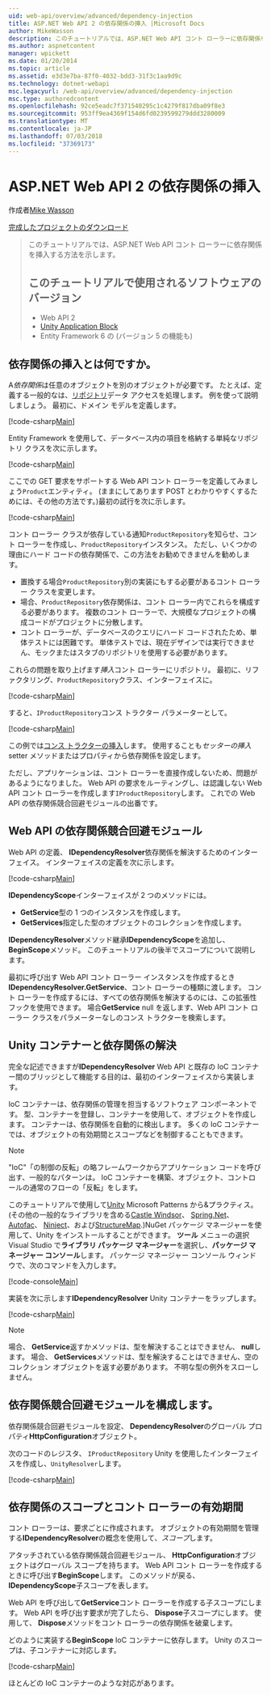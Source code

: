 ```yaml
---
uid: web-api/overview/advanced/dependency-injection
title: ASP.NET Web API 2 の依存関係の挿入 |Microsoft Docs
author: MikeWasson
description: このチュートリアルでは、ASP.NET Web API コント ローラーに依存関係を挿入する方法を示します。 ソフトウェアのバージョンがチュートリアルの Web API 2 Unity Application Block で使用しています.
ms.author: aspnetcontent
manager: wpickett
ms.date: 01/20/2014
ms.topic: article
ms.assetid: e3d3e7ba-87f0-4032-bdd3-31f3c1aa9d9c
ms.technology: dotnet-webapi
msc.legacyurl: /web-api/overview/advanced/dependency-injection
msc.type: authoredcontent
ms.openlocfilehash: 92ce5eadc7f371540295c1c4279f817dba09f8e3
ms.sourcegitcommit: 953ff9ea4369f154d6fd0239599279ddd3280009
ms.translationtype: MT
ms.contentlocale: ja-JP
ms.lasthandoff: 07/03/2018
ms.locfileid: "37369173"
---
```

<a name="dependency-injection-in-aspnet-web-api-2"></a>ASP.NET Web API 2 の依存関係の挿入
====================
作成者[Mike Wasson](https://github.com/MikeWasson)

[完成したプロジェクトのダウンロード](http://code.msdn.microsoft.com/ASP-NET-Web-API-Tutorial-468ee148)

> このチュートリアルでは、ASP.NET Web API コント ローラーに依存関係を挿入する方法を示します。
> 
> ## <a name="software-versions-used-in-the-tutorial"></a>このチュートリアルで使用されるソフトウェアのバージョン
> 
> 
> - Web API 2
> - [Unity Application Block](https://www.nuget.org/packages/Unity/)
> - Entity Framework 6 の (バージョン 5 の機能も)


## <a name="what-is-dependency-injection"></a>依存関係の挿入とは何ですか。

A*依存関係*は任意のオブジェクトを別のオブジェクトが必要です。 たとえば、定義する一般的なは、[リポジトリ](http://martinfowler.com/eaaCatalog/repository.html)データ アクセスを処理します。 例を使って説明しましょう。 最初に、ドメイン モデルを定義します。

[!code-csharp[Main](dependency-injection/samples/sample1.cs)]

Entity Framework を使用して、データベース内の項目を格納する単純なリポジトリ クラスを次に示します。

[!code-csharp[Main](dependency-injection/samples/sample2.cs)]

ここでの GET 要求をサポートする Web API コント ローラーを定義してみましょう`Product`エンティティ。 (ままにしてあります POST とわかりやすくするためには、その他の方法です。)最初の試行を次に示します。

[!code-csharp[Main](dependency-injection/samples/sample3.cs)]

コント ローラー クラスが依存している通知`ProductRepository`を知らせ、コント ローラーを作成し、`ProductRepository`インスタンス。 ただし、いくつかの理由にハード コードの依存関係で、この方法をお勧めできませんを勧めします。

- 置換する場合`ProductRepository`別の実装にもする必要があるコント ローラー クラスを変更します。
- 場合、`ProductRepository`依存関係は、コント ローラー内でこれらを構成する必要があります。 複数のコント ローラーで、大規模なプロジェクトの構成コードがプロジェクトに分散します。
- コント ローラーが、データベースのクエリにハード コードされたため、単体テストには困難です。 単体テストでは、現在デザインでは実行できません、モックまたはスタブのリポジトリを使用する必要があります。

これらの問題を取り上げます*挿入*コント ローラーにリポジトリ。 最初に、リファクタリング、`ProductRepository`クラス、インターフェイスに。

[!code-csharp[Main](dependency-injection/samples/sample4.cs)]

すると、`IProductRepository`コンス トラクター パラメーターとして。

[!code-csharp[Main](dependency-injection/samples/sample5.cs)]

この例では[コンス トラクターの挿入](http://www.martinfowler.com/articles/injection.html#FormsOfDependencyInjection)します。 使用することも*セッターの挿入*setter メソッドまたはプロパティから依存関係を設定します。

ただし、アプリケーションは、コント ローラーを直接作成しないため、問題があるようになりました。 Web API の要求をルーティングし、は認識しない Web API コント ローラーを作成します`IProductRepository`します。 これでの Web API の依存関係競合回避モジュールの出番です。

## <a name="the-web-api-dependency-resolver"></a>Web API の依存関係競合回避モジュール

Web API の定義、 **IDependencyResolver**依存関係を解決するためのインターフェイス。 インターフェイスの定義を次に示します。

[!code-csharp[Main](dependency-injection/samples/sample6.cs)]

**IDependencyScope**インターフェイスが 2 つのメソッドには。

- **GetService**型の 1 つのインスタンスを作成します。
- **GetServices**指定した型のオブジェクトのコレクションを作成します。

**IDependencyResolver**メソッド継承**IDependencyScope**を追加し、 **BeginScope**メソッド。 このチュートリアルの後半でスコープについて説明します。

最初に呼び出す Web API コント ローラー インスタンスを作成するとき**IDependencyResolver.GetService**、コント ローラーの種類に渡します。 コント ローラーを作成するには、すべての依存関係を解決するのには、この拡張性フックを使用できます。 場合**GetService** null を返します、Web API コント ローラー クラスをパラメーターなしのコンス トラクターを検索します。

## <a name="dependency-resolution-with-the-unity-container"></a>Unity コンテナーと依存関係の解決

完全な記述できますが**IDependencyResolver** Web API と既存の IoC コンテナー間のブリッジとして機能する目的は、最初のインターフェイスから実装します。

IoC コンテナーは、依存関係の管理を担当するソフトウェア コンポーネントです。 型、コンテナーを登録し、コンテナーを使用して、オブジェクトを作成します。 コンテナーは、依存関係を自動的に検出します。 多くの IoC コンテナーでは、オブジェクトの有効期間とスコープなどを制御することもできます。

> [!NOTE]
> "IoC"「の制御の反転」の略フレームワークからアプリケーション コードを呼び出す、一般的なパターンは。 IoC コンテナーを構築、オブジェクト、コントロールの通常のフローの「反転」をします。


このチュートリアルで使用して[Unity](https://msdn.microsoft.com/library/ff647202.aspx) Microsoft Patterns から&amp;プラクティス。 (その他の一般的なライブラリを含める[Castle Windsor](http://www.castleproject.org/)、 [Spring.Net](http://www.springframework.net/)、 [Autofac](https://code.google.com/p/autofac/)、 [Ninject](http://www.ninject.org/)、および[StructureMap](http://docs.structuremap.net/).)NuGet パッケージ マネージャーを使用して、Unity をインストールすることができます。 **ツール** メニューの選択 Visual Studio で**ライブラリ パッケージ マネージャー**を選択し、**パッケージ マネージャー コンソール**します。 パッケージ マネージャー コンソール ウィンドウで、次のコマンドを入力します。

[!code-console[Main](dependency-injection/samples/sample7.cmd)]

実装を次に示します**IDependencyResolver** Unity コンテナーをラップします。

[!code-csharp[Main](dependency-injection/samples/sample8.cs)]

> [!NOTE]
> 場合、 **GetService**返すかメソッドは、型を解決することはできません、 **null**します。 場合、 **GetServices**メソッドは、型を解決することはできません、空のコレクション オブジェクトを返す必要があります。 不明な型の例外をスローしません。


## <a name="configuring-the-dependency-resolver"></a>依存関係競合回避モジュールを構成します。

依存関係競合回避モジュールを設定、 **DependencyResolver**のグローバル プロパティ**HttpConfiguration**オブジェクト。

次のコードのレジスタ、 `IProductRepository` Unity を使用したインターフェイスを作成し、`UnityResolver`します。

[!code-csharp[Main](dependency-injection/samples/sample9.cs)]

## <a name="dependency-scope-and-controller-lifetime"></a>依存関係のスコープとコント ローラーの有効期間

コント ローラーは、要求ごとに作成されます。 オブジェクトの有効期間を管理する**IDependencyResolver**の概念を使用して、*スコープ*します。

アタッチされている依存関係競合回避モジュール、 **HttpConfiguration**オブジェクトはグローバル スコープを持ちます。 Web API コント ローラーを作成するときに呼び出す**BeginScope**します。 このメソッドが戻る、 **IDependencyScope**子スコープを表します。

Web API を呼び出して**GetService**コント ローラーを作成する子スコープにします。 Web API を呼び出す要求が完了したら、 **Dispose**子スコープにします。 使用して、 **Dispose**メソッドをコント ローラーの依存関係を破棄します。

どのように実装する**BeginScope** IoC コンテナーに依存します。 Unity のスコープは、子コンテナーに対応します。

[!code-csharp[Main](dependency-injection/samples/sample10.cs)]

ほとんどの IoC コンテナーのような対応があります。
